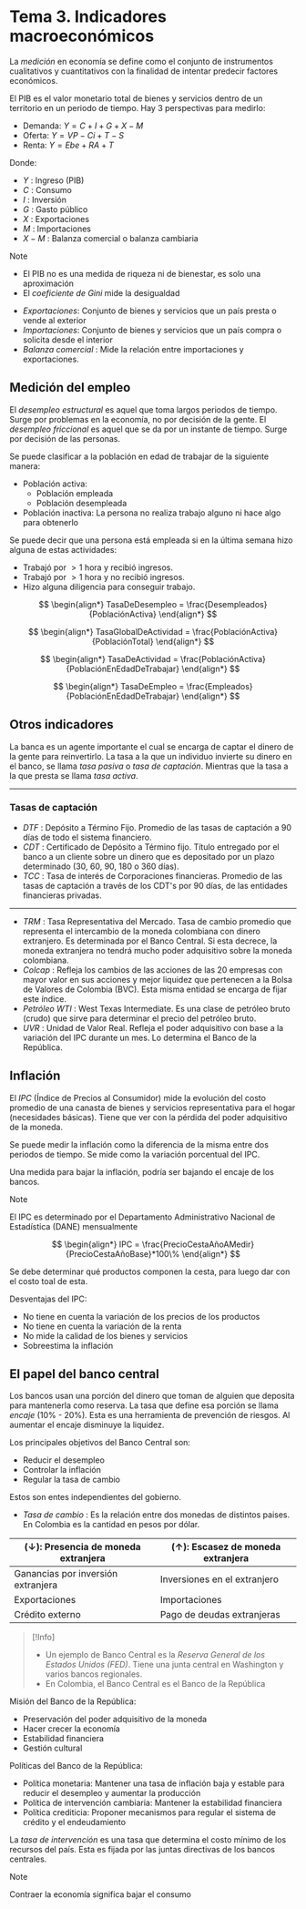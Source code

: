 # Tema 3. Indicadores macroeconómicos

La _medición_ en economía se define como el conjunto de instrumentos cualitativos y cuantitativos con la finalidad de intentar predecir factores económicos.

El PIB es el valor monetario total de bienes y servicios dentro de un territorio en un periodo de tiempo.
Hay 3 perspectivas para medirlo:

- Demanda: $Y = C + I + G + X - M$
- Oferta: $Y = VP - Ci + T - S$
- Renta: $Y = Ebe + RA + T$

Donde:
- $Y$ : Ingreso (PIB)
- $C$ : Consumo
- $I$ : Inversión
- $G$ : Gasto público
- $X$ : Exportaciones
- $M$ : Importaciones
- $X - M$ : Balanza comercial o balanza cambiaria

>[!Note]
>- El PIB no es una medida de riqueza ni de bienestar, es solo una aproximación
>- El _coeficiente de Gini_ mide la desigualdad

- _Exportaciones_: Conjunto de bienes y servicios que un país presta o vende al exterior
- _Importaciones_: Conjunto de bienes y servicios que un país compra o solicita desde el interior
- _Balanza comercial_ : Mide la relación entre importaciones y exportaciones.


## Medición del empleo

El _desempleo estructural_ es aquel que toma largos periodos de tiempo.  Surge por problemas en la economía, no por decisión de la gente.
El _desempleo friccional_ es aquel que se da por un instante de tiempo. Surge por decisión de las personas.

Se puede clasificar a la población en edad de trabajar de la siguiente manera:
- Población activa:
	- Población empleada
	- Población desempleada
- Población inactiva: La persona no realiza trabajo alguno ni hace algo para obtenerlo

Se puede decir que una persona está empleada si en la última semana hizo alguna de estas actividades:
- Trabajó por $>1$ hora y recibió ingresos.
- Trabajó por $>1$ hora y no recibió ingresos.
- Hizo alguna diligencia para conseguir trabajo.



$$
\begin{align*}
	TasaDeDesempleo = \frac{Desempleados}{PoblaciónActiva}
\end{align*}
$$

$$
\begin{align*}
	TasaGlobalDeActividad = \frac{PoblaciónActiva}{PoblaciónTotal}
\end{align*}
$$

$$
\begin{align*}
	TasaDeActividad = \frac{PoblaciónActiva}{PoblaciónEnEdadDeTrabajar}
\end{align*}
$$

$$
\begin{align*}
	TasaDeEmpleo = \frac{Empleados}{PoblaciónEnEdadDeTrabajar}
\end{align*}
$$


## Otros indicadores

La banca es un agente importante el cual se encarga de captar el dinero de la gente para reinvertirlo. La tasa a la que un individuo invierte su dinero en el banco, se llama _tasa pasiva_ o _tasa de captación_. Mientras que la tasa a la que presta se llama _tasa activa_.

---
### Tasas de captación

- _DTF_ : Depósito a Término Fijo. Promedio de las tasas de captación a 90 días de todo el sistema financiero.
- _CDT_ : Certificado de Depósito a Término fijo. Título entregado por el banco a un cliente sobre un dinero que es depositado por un plazo determinado (30, 60, 90, 180 o 360 días).
- _TCC_ : Tasa de interés de Corporaciones financieras. Promedio de las tasas de captación a través de los CDT's por 90 días, de las entidades financieras privadas.
---

- _TRM_ : Tasa Representativa del Mercado. Tasa de cambio promedio que representa el intercambio de la moneda colombiana con dinero extranjero. Es determinada por el Banco Central. Si esta decrece, la moneda extranjera no tendrá mucho poder adquisitivo sobre la moneda colombiana.
- _Colcap_ : Refleja los cambios de las acciones de las 20 empresas con mayor valor en sus acciones y mejor liquidez que pertenecen a la Bolsa de Valores de Colombia (BVC). Esta misma entidad se encarga de fijar este índice.
- _Petróleo WTI_ : West Texas Intermediate. Es una clase de petróleo bruto (crudo) que sirve para determinar el precio del petróleo bruto.
- _UVR_ : Unidad de Valor Real. Refleja el poder adquisitivo con base a la variación del IPC durante un mes. Lo determina el Banco de la República.


## Inflación

El _IPC_ (Índice de Precios al Consumidor) mide la evolución del costo promedio de una canasta de bienes y servicios representativa para el hogar (necesidades básicas). Tiene que ver con la pérdida del poder adquisitivo de la moneda.

Se puede medir la inflación como la diferencia de la misma entre dos periodos de tiempo. Se mide como la variación porcentual del IPC.

Una medida para bajar la inflación, podría ser bajando el encaje de los bancos.

>[!Note]
>El IPC es determinado por el Departamento Administrativo Nacional de Estadística (DANE) mensualmente

$$
\begin{align*}
	IPC = \frac{PrecioCestaAñoAMedir}{PrecioCestaAñoBase}*100\%
\end{align*}
$$

Se debe determinar qué productos componen la cesta, para luego dar con el costo toal de esta.

Desventajas del IPC:
- No tiene en cuenta la variación de los precios de los productos
- No tiene en cuenta la variación de la renta
- No mide la calidad de los bienes y servicios
- Sobreestima la inflación


## El papel del banco central

Los bancos usan una porción del dinero que toman de alguien que deposita para mantenerla como reserva. La tasa que define esa porción se llama _encaje_ (10% - 20%).
Esta es una herramienta de prevención de riesgos.
Al aumentar el encaje disminuye la liquidez.

Los principales objetivos del Banco Central son:
- Reducir el desempleo
- Controlar la inflación
- Regular la tasa de cambio

Estos son entes independientes del gobierno.


- _Tasa de cambio_ :  Es la relación entre dos monedas de distintos paises.
En Colombia es la cantidad en pesos por dólar.

| ($\downarrow$): Presencia de moneda extranjera | ($\uparrow$): Escasez de moneda extranjera |
|-|-|
| Ganancias por inversión extranjera | Inversiones en el extranjero |
| Exportaciones | Importaciones |
| Crédito externo | Pago de deudas extranjeras |

>[!Info]
>- Un ejemplo de Banco Central es la _Reserva General de los Estados Unidos (FED)_. Tiene una junta central en Washington y varios bancos regionales.
>- En Colombia, el Banco Central es el Banco de la República

Misión del Banco de la República:
- Preservación del poder adquisitivo de la moneda
- Hacer crecer la economía
- Estabilidad financiera
- Gestión cultural

Políticas del Banco de la República:
- Política monetaria: Mantener una tasa de inflación baja y estable para reducir el desempleo y aumentar la producción
- Política de intervención cambiaria: Mantener la estabilidad financiera
- Política crediticia: Proponer mecanismos para regular el sistema de crédito y el endeudamiento



La _tasa de intervención_ es una tasa que determina el costo mínimo de los recursos del país. Esta es fijada por las juntas directivas de los bancos centrales.

>[!Note]
>Contraer la economía significa bajar el consumo

